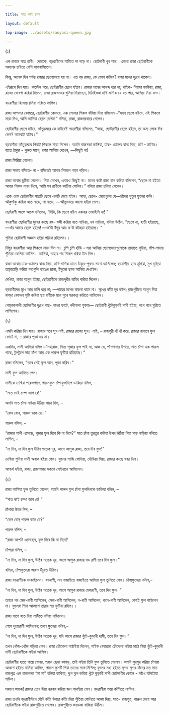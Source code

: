 ```yaml
---

title: সাত ভাই চম্পা

layout: default

top-image: ../assets/sanyasi-queen.jpg

---
```


(১)

এক রাজার সাত রাণী। দেমাকে, বড়রাণীদের মাটিতে পা পড়ে না। ছােটরাণী খুব শান্ত। এজন্য রাজা ছােটরাণীকে সকলের চাইতে বেশি ভালবাসিতেন।

কিন্তু, অনেক দিন পর্যন্ত রাজার ছেলেমেয়ে হয় না। এত বড় রাজ্য, কে ভােগ করিবে? রাজা মনের দুঃখে থাকেন।

এইরূপে দিন যায়। কতদিন পরে, ছােটরাণীর ছেলে হইবে। রাজার মনের আনন্দ ধরে না; পাইক- পিয়াদা ডাকিয়া, রাজা, রাজ্যে ঘােষণা করিয়া দিলেন, রাজা রাজভাণ্ডার খুলিয়া দিয়াছেন, মিঠাইমণ্ডা মণি-মাণিক যে যত পার, আসিয়া নিয়া যাও।

বড়রাণীরা হিংসায় জ্বলিয়া মরিতে লাগিল।

রাজা আপনার কোমরে, ছােটরাণীর কোমরে, এক সােনার শিকল বাঁধিয়া দিয়া বলিলেন –“যখন ছেলে হইবে, এই শিকলে নাড়া দিও, আমি আসিয়া ছেলে দেখিব!” বলিয়া, রাজা, রাজদরবারে গেলেন।

ছােটরাণীর ছেলে হইবে, আঁতুড়ঘরে কে যাইবে? বড়রাণীরা বলিলেন, “আহা, ছােটরাণীর ছেলে হইবে, তা অন্য লােক দিব কেন? আমরাই যাইব।”  

বড়রাণীরা আঁতুড়ঘরে গিয়াই শিকলে নাড়া দিলেন। অমনি রাজসভা ভাঙ্গিয়া, ঢাক- ঢােলের বাদ্য দিয়া, মণি - মাণিক। হাতে ঠাকুর - পুরুত সাথে, রাজা আসিয়া দেখেন, —কিছুই না!

রাজা ফিরিয়া গেলেন।

রাজা সভায় বসিতে- না - বসিতেই আবার শিকলে নাড়া পড়িল।

রাজা আবার ছুটিয়া গেলেন। গিয়া দেখেন, এবারও কিছুই না। মনের কষ্টে রাজা রাগ করিয়া বলিলেন, “ছেলে না হইতে আবার শিকল নাড়া দিলে, আমি সব রাণীকে কাটিয়া ফেলিব।” বলিয়া রাজা চলিয়া গেলেন।

একে একে ছােটরাণীর সাতটি ছেলে একটি মেয়ে হইল। আহা, ছেলে- মেয়েগুলাে যে—চাঁদের পুতুল ফুলের কলি। আঁকুপাঁকু করিয়া হাত নাড়ে, পা নাড়ে, —আঁতুড়ঘরে আলাে হইয়া গেল।

ছােটরাণী আস্তে আস্তে বলিলেন, “দিদি, কি ছেলে হইল একবার দেখাইলি না! ”

বড়রাণীরা ছােটরাণীর মুখের কাছে রঙ্গ- ভঙ্গী করিয়া হাত নাড়িয়া, নথ নাড়িয়া, বলিয়া উঠিল, “ছেলে না, হাতী হইয়াছে, —ওঁর আবার ছেলে হইবে! —ক’টা ইঁদুর আর ক টা কাঁকড়া হইয়াছে। ”

শুনিয়া ছােটরাণী অজ্ঞান হইয়া পড়িয়া রহিলেন।।

নিষ্ঠুর বড়রাণীরা আর শিকলে নাড়া দিল না। চুপি চুপি হাঁড়ি - সরা আনিয়া ছেলেমেয়েগুলােকে তাহাতে পুরিয়া, পাঁশ-গাদায় পুঁতিয়া ফেলিয়া আসিল। আসিয়া, তাহার পর শিকল ধরিয়া টান দিল।

রাজা আবার ঢাক-ঢােলের বাদ্য দিয়া, মণি-মাণিক হাতে ঠাকুর-পুরুত সাথে আসিলেন; বড়রাণীরা হাত মুছিয়া, মুখ মুছিয়া তাড়াতাড়ি করিয়া কতগুলি ব্যাঙের ছানা, ইঁদুরের ছানা  আনিয়া দেখাইল।

দেখিয়া, রাজা আগুন হইয়া, ছােটরাণীকে রাজপুরীর বাহির করিয়া দিলেন।

বড়রাণীদের মুখে আর হাসি ধরে না; —পায়ের মলের বাজনা থামে না। সুখের কাঁটা দূর হইল; রাজপুরীতে আগুন দিয়া ঝগড়া কোন্দল সৃষ্টি করিয়া ছয় রাণীকে মনে সুখে ঘরকন্না করিতে লাগিলেন।

পােড়াকপালী ছােটরাণীর দুঃখে গাছ- পাথর ফাটে, নদীনালা শুকায়— ছােটরাণী খুঁটেকুড়ানী দাসী হইয়া, পথে পথে ঘুরিতে লাগিলেন।

(২)

এমনি করিয়া দিন যায়। রাজার মনে সুখ নাই, রাজার রাজ্যে সুখ। নাই, – রাজপুরী খাঁ খাঁ করে, রাজার বাগানে ফুল ফোটে না, – রাজার পূজা হয় না।

একদিন, মালী আসিয়া বলিল –“মহারাজ, নিত্য পূজার ফুল পাই না, আজ যে, পাঁশগাদার উপরে, সাত চাঁপা এক পারুল গাছে, টুলটুলে সাত চাঁপা আর এক পারুল ফুটিয়া রহিয়াছে।”

রাজা বলিলেন, “তবে সেই ফুল আন, পূজা করিব।”

মালী ফুল আনিতে গেল।

মালীকে দেখিয়া পারুলগাছে পারুলফুল চাঁপাফুলদিগে ডাকিয়া বলিল, –

“সাত ভাই চম্পা জাগ রে!”

অমনি সাত চাঁপা নড়িয়া উঠিয়া সাড়া দিল, –

“কেন বােন, পারুল ডাক রে।”

পারুল বলিল, –

“রাজার মালী এসেছে, পূজার ফুল দিবে কি না দিবে?” সাত চাঁপা তুরতুর করিয়া উপর উঠিয়া গিয়া ঘাড় নাড়িয়া বলিতে লাগিল, –

“না দিব, না দিব ফুল উঠিব শতেক দূর, আগে আসুক রাজা, তবে দিব ফুল!”

দেখিয়া শুনিয়া মালী অবাক হইয়া গেল। ফুলের সাজি ফেলিয়া, দৌড়িয়া গিয়া, রাজার কাছে খবর দিল।

আশ্চর্য হইয়া, রাজা, রাজসভার সকলে সেইখানে আসিলেন।

(৩)

রাজা আসিয়া ফুল তুলিতে গেলেন, অমনি পারুল ফুল চাঁপা ফুলদিগকে ডাকিয়া বলিল, –

“সাত ভাই চম্পা জাগ রে! ”

চাঁপারা উত্তর দিল, –

“কেন বােন্ পারুল ডাক রে?”

পারুল বলিল, –

“রাজা আপনি এসেছেন, ফুল দিবে কি না দিবে?

চাঁপারা বলিল, –

“না দিব, না দিব ফুল, উঠিব শতেক দূর, আগে আসুক রাজার বড় রাণী তবে দিব ফুল।”

বলিয়া, চাঁপাফুলেরা আরও উঁচুতে উঠিল।

রাজা বড়রাণীকে ডাকাইলেন। বড়রাণী, মল বাজাইতে বাজাইতে আসিয়া ফুল তুলিতে গেল। চাঁপাফুলেরা বলিল,–

“না দিব, না দিব ফুল, উঠিব শতেক দূর, আগে আসুক রাজার মেজরাণী, তবে দিব ফুল।”

তাহার পর মেজ-রাণী আসিলেন, সেজ-রাণী আসিলেন, ন-রাণী আসিলেন, কনে-রাণী আসিলেন, কেহই ফুল পাইলেন না। ফুলেরা গিয়া আকাশে তারার মত ফুটিয়া রহিল।।

রাজা গালে হাত দিয়া মাটিতে বসিয়া পড়িলেন।

শেষে দুয়ােরাণী আসিলেন; তখন ফুলেরা বলিল,–

“না দিব, না দিব ফুল, উঠিব শতেক দূর, যদি আসে রাজার খুঁটে-কুড়ানী দাসী, তবে দিব ফুল।” 

তখন খোঁজ-খোঁজ পড়িয়া গেল। রাজা চৌদোলা পাঠাইয়া দিলেন, পাইক বেহারারা চৌদোলা লইয়া মাঠে গিয়া খুঁটে-কুড়ানী দাসী ছােটরাণীকে লইয়া আসিল।

ছােটরাণীর হাতে পায়ে গােবর, পরনে ছেড়া কাপড়, তাই লইয়া তিনি ফুল তুলিতে গেলেন। অমনি সুরসুর করিয়া চাঁপারা আকাশ হইতে নামিয়া আসিল, পারুল ফুলটি গিয়া তাদের সঙ্গে মিশিল; ফুলের মধ্য হইতে সুন্দর সুন্দর চাঁদের মত সাত রাজপুত্র এক রাজকন্যা “মা মা” বলিয়া ডাকিয়া, ঝুপ ঝুপ করিয়া খুঁটে কুড়ানী দাসী ছােটরাণীর কোলে - কাঁখে ঝাঁপাইয়া পড়িল।

সকলে অবাক! রাজার চোখ দিয়া ঝরঝর করিয়া জল গড়াইয়া গেল। বড়রাণীরা ভয়ে কাঁপিতে লাগিল।

রাজা তখনি বড়রাণীদিগে হেঁটে কাঁটা উপরে কাঁটা দিয়া পুঁতিয়া ফেলিতে আজ্ঞা দিয়া, সাত- রাজপুত্র, পারুল মেয়ে আর ছােটরাণীকে লইয়া রাজপুরীতে গেলেন। রাজপুরীতে জয়ডঙ্কা বাজিয়া উঠিল।
